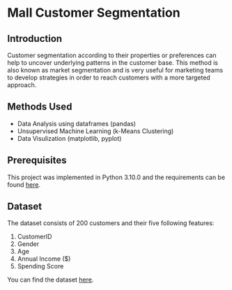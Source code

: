 <h1>Mall Customer Segmentation</h1>
<h2>Introduction</h2>
<p>Customer segmentation according to their properties or preferences can help to uncover underlying patterns in the customer base. This method is also known as market segmentation and is very useful for marketing teams to develop strategies in order to reach customers with a more targeted approach.</p>
<h2>Methods Used</h2>
<ul>
<li>Data Analysis using dataframes (pandas)</li>
<li>Unsupervised Machine Learning (k-Means Clustering)</li>
<li>Data Visulization (matplotlib, pyplot)</li>
</ul>
<h2>Prerequisites</h2>
<p>This project was implemented in Python 3.10.0 and the requirements can be found <a href="https://github.com/hypercurious/mall-customer-segmentation/blob/main/requirements.txt">here</a>.</p>
<h2>Dataset</h2>
<p>The dataset consists of 200 customers and their five following features:</p>
<ol>
<li>CustomerID</li>
<li>Gender</li>
<li>Age</li>
<li>Annual Income ($)</li>
<li>Spending Score</li>
</ol>
<p>You can find the dataset <a href="https://github.com/hypercurious/mall-customer-segmentation/blob/main/Dataset%203.csv">here</a>.</p>
